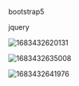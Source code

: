 bootstrap5

jquery

![1683432620131](C:\Users\PC\AppData\Roaming\Typora\typora-user-images\1683432620131.png)

![1683432635008](C:\Users\PC\AppData\Roaming\Typora\typora-user-images\1683432635008.png)

![1683432641976](C:\Users\PC\AppData\Roaming\Typora\typora-user-images\1683432641976.png)